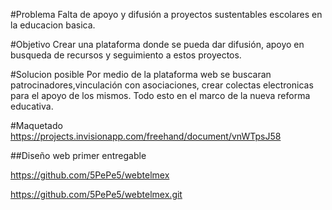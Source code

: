 #Problema
Falta de apoyo y difusión a proyectos sustentables escolares en la educacion basica.

#Objetivo
Crear una plataforma donde se pueda dar difusión, apoyo en busqueda de recursos y seguimiento a estos proyectos.

#Solucion posible
Por medio de la plataforma web se buscaran patrocinadores,vinculación con asociaciones, crear colectas electronicas para el apoyo de los mismos. Todo esto en el marco de la nueva reforma educativa.

#Maquetado
https://projects.invisionapp.com/freehand/document/vnWTpsJ58

##Diseño web primer entregable

https://github.com/5PePe5/webtelmex


https://github.com/5PePe5/webtelmex.git